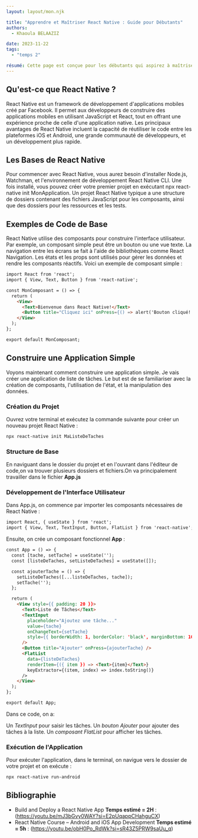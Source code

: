 ```yaml
---
layout: layout/mon.njk

title: "Apprendre et Maîtriser React Native : Guide pour Débutants"
authors:
  - Khaoula BELAAZIZ

date: 2023-11-22
tags: 
  - "temps 2"

résumé: Cette page est conçue pour les débutants qui aspirez à maîtriser React Native. Ici, nous allons découvrir ensemble les bases de React Native, accompagnées d'exemples de code simples et de ressources utiles pour démarrer. J'ai choisi d'apprendre React Native pour développer la partie frontend de notre projet 3A "Killer".
---
```


## Qu'est-ce que React Native ?

React Native est un framework de développement d'applications mobiles créé par Facebook. Il permet aux développeurs de construire des applications mobiles en utilisant JavaScript et React, tout en offrant une expérience proche de celle d'une application native. Les principaux avantages de React Native incluent la capacité de réutiliser le code entre les plateformes iOS et Android, une grande communauté de développeurs, et un développement plus rapide.

## Les Bases de React Native
Pour commencer avec React Native, vous aurez besoin d'installer Node.js, Watchman, et l'environnement de développement React Native CLI. Une fois installé, vous pouvez créer votre premier projet en exécutant npx react-native init MonApplication. Un projet React Native typique a une structure de dossiers contenant des fichiers JavaScript pour les composants, ainsi que des dossiers pour les ressources et les tests.

## Exemples de Code de Base
React Native utilise des composants pour construire l'interface utilisateur. Par exemple, un composant simple peut être un bouton ou une vue texte. La navigation entre les écrans se fait à l'aide de bibliothèques comme React Navigation. Les états et les props sont utilisés pour gérer les données et rendre les composants réactifs. Voici un exemple de composant simple :

``` html
import React from 'react';
import { View, Text, Button } from 'react-native';

const MonComposant = () => {
  return (
    <View>
      <Text>Bienvenue dans React Native!</Text>
      <Button title="Cliquez ici" onPress={() => alert('Bouton cliqué!')} />
    </View>
  );
};

export default MonComposant;
```
## Construire une Application Simple
Voyons maintenant comment construire une application simple. Je vais créer une application de liste de tâches. Le but est de se familiariser avec la création de composants, l'utilisation de l'état, et la manipulation des données.
### Création du Projet
Ouvrez votre terminal et exécutez la commande suivante pour créer un nouveau projet React Native :
``` html
npx react-native init MaListeDeTaches

```
### Structure de Base
En naviguant dans le dossier du projet et en l'ouvrant dans l'éditeur de code,on va trouver plusieurs dossiers et fichiers.On va principalement travailler dans le fichier **App.js**

### Développement de l'Interface Utilisateur
Dans App.js, on commence par importer les composants nécessaires de React Native :

``` html
import React, { useState } from 'react';
import { View, Text, TextInput, Button, FlatList } from 'react-native';

```

Ensuite, on crée un composant fonctionnel **App** :

``` html
const App = () => {
  const [tache, setTache] = useState('');
  const [listeDeTaches, setListeDeTaches] = useState([]);

  const ajouterTache = () => {
    setListeDeTaches([...listeDeTaches, tache]);
    setTache('');
  };

  return (
    <View style={{ padding: 20 }}>
      <Text>Liste de Tâches</Text>
      <TextInput
        placeholder="Ajoutez une tâche..."
        value={tache}
        onChangeText={setTache}
        style={{ borderWidth: 1, borderColor: 'black', marginBottom: 10 }}
      />
      <Button title="Ajouter" onPress={ajouterTache} />
      <FlatList
        data={listeDeTaches}
        renderItem={({ item }) => <Text>{item}</Text>}
        keyExtractor={(item, index) => index.toString()}
      />
    </View>
  );
};

export default App;
```
Dans ce code, on a:

Un *TextInput* pour saisir les tâches.
Un *bouton Ajouter* pour ajouter des tâches à la liste.
Un *composant FlatList* pour afficher les tâches.

### Exécution de l'Application

Pour exécuter l'application, dans le terminal, on navigue vers le dossier de votre projet et on exécute :
``` html
npx react-native run-android

```
## Bibliographie 

-	Build and Deploy a React Native App **Temps estimé = 2H** : (https://youtu.be/mJ3bGvy0WAY?si=E2pUqappCHahguCX)
-	React Native Course – Android and iOS App Development **Temps estimé = 5h** : (https://youtu.be/obH0Po_RdWk?si=sR43Z5PRW9saUu_q) 
